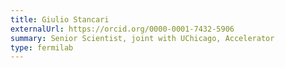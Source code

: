 ```yaml
---
title: Giulio Stancari
externalUrl: https://orcid.org/0000-0001-7432-5906
summary: Senior Scientist, joint with UChicago, Accelerator
type: fermilab
---
```


